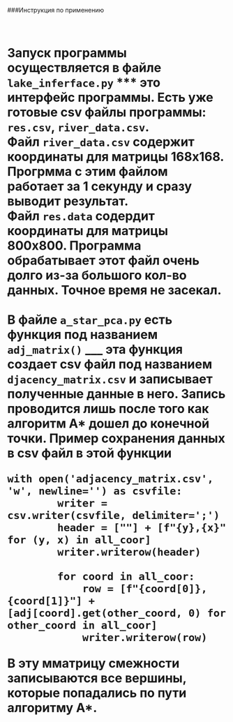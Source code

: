 ###Инструкция по применению<h1><br>
Запуск программы осуществляется в файле `lake_inferface.py` *** это интерфейс программы.
Есть уже готовые csv файлы программы: `res.csv`, `river_data.csv`.<br>
Файл `river_data.csv` содержит координаты для матрицы 168х168. Прогрмма с этим файлом работает за 1 секунду и сразу выводит результат.<br>
Файл `res.data` содердит координаты для матрицы 800х800. Программа обрабатывает этот файл очень долго из-за большого кол-во данных. Точное время не засекал.<br>
<br>
В файле `a_star_pca.py` есть функция под названием `adj_matrix()` ___ эта функция создает csv файл под названием `djacency_matrix.csv` и записывает полученные данные в него. Запись проводится лишь после того как алгоритм A* дошел до конечной точки.
Пример сохранения данных в csv файл в этой функции<br>
```
with open('adjacency_matrix.csv', 'w', newline='') as csvfile:
        writer = csv.writer(csvfile, delimiter=';')
        header = [""] + [f"{y},{x}" for (y, x) in all_coor]
        writer.writerow(header)
        
        for coord in all_coor:
            row = [f"{coord[0]},{coord[1]}"] + [adj[coord].get(other_coord, 0) for other_coord in all_coor]
            writer.writerow(row)
```
В эту мматрицу смежности записываются все вершины, которые попадались по пути алгоритму А*.<br>

